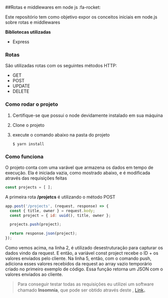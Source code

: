

##Rotas e middlewares em node js :fa-rocket:

Este repositório tem como objetivo expor os conceitos iniciais em node.js sobre rotas e middlewares

**Bibliotecas utilizadas**
- Express


### Rotas
São utilizadas rotas com os seguintes métodos HTTP: 

- GET
- POST
- UPDATE
- DELETE

### Como rodar o projeto
1. Certifique-se que possui o node devidamente instalado em sua máquina
2. Clone o projeto
3. execute o comando abaixo na pasta do projeto

      `$ yarn install `

### Como funciona
O projeto conta com uma varável que armazena os dados em tempo de execução. Ela é iniciada vazia, como mostrado abaixo, e é modificada através das requisições feitas

```javascript
const projects = [ ];
```
A primeira rota **/projetcs** é utilizando o método POST
```javascript
app.post('/projects', (request, response) => {
  const { title, owner } = request.body;
  const project = { id: uuid(), title, owner };

  projects.push(project);

  return response.json(project);
});
```
Como vemos acima, na linha 2, é utilizado desestruturação para capturar os dados vindo da request. E então, a variável const project recebe o ID + os valores enviados pelo cliente. 
Na linha 5, então, com o comando push, adiciona esses valores recebidos da request ao array vazio temporário criado no primeiro exemplo de código.  Essa função retorna um JSON com o valores enviados ao cliente. 

> Para conseguir testar todas as requisições eu utilizei um software chamado **Insomnia**, que pode ser obtido através deste , [Link](https://insomnia.rest/download/core/?&ref=https%3A%2F%2Fwww.google.com%2F/)。